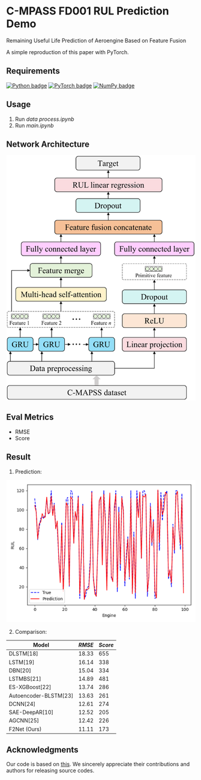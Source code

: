 # C-MPASS FD001 RUL Prediction Demo
Remaining Useful Life Prediction of Aeroengine Based on Feature Fusion

A simple reproduction of this paper with PyTorch.

## Requirements

[![Python badge](https://img.shields.io/badge/Python-3.10-blue.svg)](https://www.python.org/)
[![PyTorch badge](https://img.shields.io/badge/PyTorch-1.12.1-green.svg)](https://pytorch.org/)
[![NumPy badge](https://img.shields.io/badge/Numpy-1.21.6-yellow.svg)](https://numpy.org/)  

## Usage

1. Run *data process.ipynb*
2. Run *main.ipynb*

## Network Architecture

![Structure_00](./Fig/structure.png)

## Eval Metrics

- RMSE
- Score

## Result

1. Prediction:

![1702188177992](./Fig/prediction.png)

2. Comparison:

| Model                 | *RMSE* | *Score* |
| --------------------- | ------ | ------- |
| DLSTM[18]             | 18.33  | 655     |
| LSTM[19]              | 16.14  | 338     |
| DBN[20]               | 15.04  | 334     |
| LSTMBS[21]            | 14.89  | 481     |
| ES-XGBoost[22]        | 13.74  | 286     |
| Autoencoder-BLSTM[23] | 13.63  | 261     |
| DCNN[24]              | 12.61  | 274     |
| SAE-DeepAR[10]        | 12.52  | 205     |
| AGCNN[25]             | 12.42  | 226     |
| F2Net (Ours)          | 11.11  | 173     |

## Acknowledgments

Our code is based on [this](https://github.com/zhmou/Turbofan-engine-RUL-prediction). We sincerely appreciate their contributions and authors for releasing source codes. 

